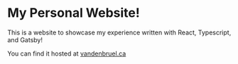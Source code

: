 # My Personal Website!

This is a website to showcase my experience written with React, Typescript, and Gatsby!

You can find it hosted at [vandenbruel.ca](https://vandenbruel.ca)
